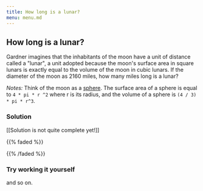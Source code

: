 ```yaml
---
title: How long is a lunar?
menu: menu.md
---
```


## How long is a lunar?

Gardner imagines that the inhabitants of the moon have a unit of
distance called a "lunar", a unit adopted because the moon's surface
area in square lunars is exactly equal to the volume of the moon in
cubic lunars.  If the diameter of the moon as 2160 miles, how many
miles long is a lunar?

*Notes:* Think of the moon as a
[sphere](https://en.wikipedia.org/wiki/Sphere).  The surface area of a
sphere is equal to `4 * pi * r ^2` where r is its radius, and
the volume of a sphere is `(4 / 3) * pi * r^3`.

### Solution

[[Solution is not quite complete yet!]]

{{% faded %}}

<div class="proof-display mb-4" data-steps='(steps
(1 assumeExplicitly (t (A == (((4 * pi) * (r ** 2)) = (((4 / 3) * pi) * (r ** 3))))))
(2 subtractThisFromBoth (s 1) (path "/right/right/right"))
(3 simplifySums (s 2) (path "/right/right"))
(4 rewrite (s 3) (path "/right/right/left/right/right") (t ((R x) => ((x ** 3) = ((x ** 2) * x)))))
(5 rewrite (s 4) (path "/right/right/left/right/right") (t (((R x) & (R y)) => ((x * y) = (y * x)))))
(6 flattenTerm (s 5) (path "/right/right/left/right"))
(7 rewrite (s 6) (path "/right/right/left") (t ((((R a) & (R b)) & (R c)) => (((a * c) - (b * c)) = ((a - b) * c)))))
(8 rewrite (s 7) (path "/right/right") (t (((R x) & (R y)) => (((x * y) = 0) == ((x = 0) | (y = 0))))))
(9 simplifyFocalPart (s 8))
(10 multiplyBoth (s 9) (path "/right/right/left") (t 3))
(11 simplifyProducts (s 10) (path "/right/right/left"))
(12 rewrite (s 11) (path "/right/right/left/left") (t ((((R a) & (R b)) & (R c)) => ((a * (b - c)) = ((a * b) - (a * c))))))
(13 simplifyProducts (s 12) (path "/right/right/left/left"))
(14 rewrite (s 13) (path "/right/right/left/left/right") (t ((((((b != 0) & (c != 0)) & (R b)) & (R c)) & (R a)) => (((a * c) / b) = (a / (b / c))))))
(15 rewrite (s 14) (path "/right/right/left/left/right") (t (((((c != 0) & (R c)) & (R a)) & (R b)) => (((a * b) / c) = ((a / c) * b)))))
(16 rewrite (s 15) (path "/right/right/left/left/right/left") (t ((((((b != 0) & (c != 0)) & (R b)) & (R c)) & (R a)) => ((a / (b / c)) = ((a / b) * c)))))
(17 simplifyFocalPart (s 16))
)'></div>

{{% /faded %}}

### Try working it yourself

<div class="proof-editor mb-4" data-steps='(steps
(1 assumeExplicitly (t (A == (4 * pi * r ** 2 = (4 / 3) * pi * r ** 3))))
)'></div>

and so on.
